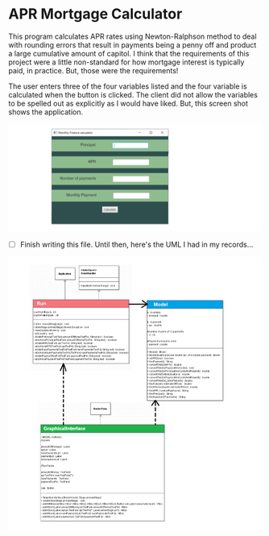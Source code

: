# APR Mortgage Calculator

This program calculates APR rates using Newton-Ralphson method to deal with rounding errors that result in payments being a penny off and product a large cumulative amount of capitol. I think that the requirements of this project were a little non-standard for how mortgage interest is typically paid, in practice. But, those were the requirements! 

The user enters three of the four variables listed and the four variable is calculated when the button is clicked. The client did not allow the variables to be spelled out as explicitly as I would have liked. But, this screen shot shows the application. 



![APR Application](https://raw.githubusercontent.com/heathermortensen/APRCalculator/master/images/screenshot.png)

- [ ]  Finish writing this file. Until then, here's the UML I had in my records...

![UML](https://raw.githubusercontent.com/heathermortensen/APRCalculator/master/images/UMLForAPI.png)